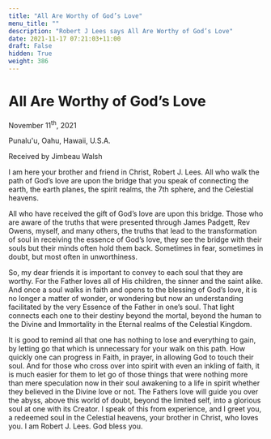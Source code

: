 ```yaml
---
title: "All Are Worthy of God’s Love"
menu_title: ""
description: "Robert J Lees says All Are Worthy of God’s Love"
date: 2021-11-17 07:21:03+11:00
draft: False
hidden: True
weight: 386
---
```

# All Are Worthy of God’s Love

November 11<sup>th</sup>, 2021 

Punalu'u, Oahu, Hawaii, U.S.A.

Received by Jimbeau Walsh   



I am here your brother and friend in Christ, Robert J. Lees. All who walk the path of God’s love are upon the bridge that you speak of connecting the earth, the earth planes, the spirit realms, the 7th sphere, and the Celestial heavens. 

All who have received the gift of God’s love are upon this bridge. Those who are aware of the truths that were presented through James Padgett, Rev Owens, myself, and many others, the truths that lead to the transformation of soul in receiving the essence of God’s love, they see the bridge with their souls but their minds often hold them back. Sometimes in fear, sometimes in doubt, but most often in unworthiness. 

So, my dear friends it is important to convey to each soul that they are worthy. For the Father loves all of His children, the sinner and the saint alike. And once a soul walks in faith and opens to the blessing of God’s love, it is no longer a matter of wonder, or wondering but now an understanding facilitated by the very Essence of the Father in one’s soul. That light connects each one to their destiny beyond the mortal, beyond the human to the Divine and Immortality in the Eternal realms of the Celestial Kingdom. 

It is good to remind all that one has nothing to lose and everything to gain, by letting go that which is unnecessary for your walk on this path. How quickly one can progress in Faith, in prayer, in allowing God to touch their soul. And for those who cross over into spirit with even an inkling of faith, it is much easier for them to let go of those things that were nothing more than mere speculation now in their soul awakening to a life in spirit whether they believed in the Divine love or not. The Fathers love will guide you over the abyss, above this world of doubt, beyond the limited self, into a glorious soul at one with its Creator. I speak of this from experience, and I greet you, a redeemed soul in the Celestial heavens, your brother in Christ, who loves you. I am Robert J. Lees. God bless you.